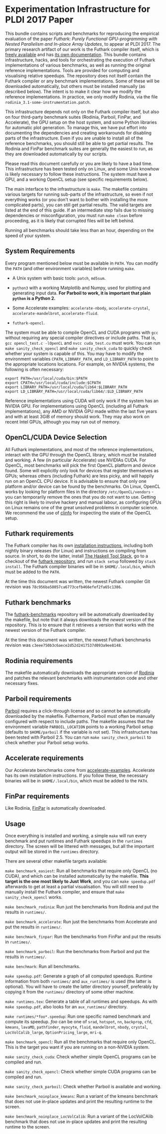 Experimentation Infrastructure for PLDI 2017 Paper
==

This bundle contains scripts and benchmarks for reproducing the
empirical evaluation of the paper *Futhark: Purely Functional
GPU-programming with Nested Parallelism and In-place Array Updates*,
to appear at PLDI 2017.  The primary research artifact of our work is
the Futhark compiler itself, which is [freely
available](https://github.com/HIPERFIT/futhark) and has [its own
documentation](https://futhark.readthedocs.io/en/latest/).  This
bundle contains infrastructure, hacks, and tools for orchestrating the
execution of Futhark implementations of various benchmarks, as well as
running the original reference implementations.  Tools are provided
for computing and visualising relative speedups.  The repository does
not itself contain the Futhark compiler or any benchmark
implementations.  Some of these will be downloaded automatically, but
others must be installed manually (as described below).  The intent is
to make it clear how we modify the reference implementations.  In
practice, we only modify Rodinia, via the file
`rodinia_3.1-some-instrumentation.patch`.

This infrastructure depends not only on the Futhark compiler itself,
but also on four third-party benchmark suites (Rodinia, Parboil,
FinPar, and Accelerate), the GPU setup on the host system, and some
Python libraries for automatic plot generation.  To manage this, we
have put effort into documenting the dependencies and creating
workarounds for disabling parts of the infrastructure.  Even if you
are unable to install all of the reference benchmarks, you should
still be able to get partial results.  The Rodinia and FinPar
benchmark suites are generally the easiest to run, as they are
downloaded automatically by our scripts.

Please read this document carefully or you are likely to have a bad
time.  This infrastructure has been tested only on Linux, and some
Unix knowhow is likely necessary to follow these instructions.  The
system must have a GPU, and a working OpenCL setup (see specific
requirements below).

The main interface to the infrastructure is `make`.  The makefile
contains various targets for running sub-parts of the infrastructure,
so even if not everything works (or you don't want to bother with
installing the more complicated parts), you can still get partial
results.  The valid targets are listed at the end of this guide.  If
an intermediate step fails due to missing dependencies or
misconfiguration, you must run `make clean` before proceeding, as it
is likely that corrupted files will be left behind.

Running all benchmarks should take less than an hour, depending on the
speed of your system.

System Requirements
-------------------

Every program mentioned below must be available in `PATH`.  You can
modify the `PATH` (and other environment variables) before running
`make`.

 * A Unix system with basic tools: `patch`, `md5sum`.

 * `python3` with a working Matplotlib and Numpy, used for plotting
    and generating input data.  **For Parboil to work, it is important
    that plain `python` is a Python 2.**

 * Some Accelerate examples: `accelerate-nbody`,
   `accelerate-crystal`, `accelerate-mandelbrot`, `accelerate-fluid`.

 * `futhark-opencl`.

The system must be able to compile OpenCL and CUDA programs with `gcc`
without requiring any special compiler directives or include paths.
That is, `gcc opencl_test.c -lOpenCL` and `nvcc cuda_test.cu` must
work.  You can run `make sanity_check_opencl` and `make
sanity_check_cuda` to quickly check whether your system is capable of
this.  You may have to modify the environment variables `CPATH`,
`LIBRARY_PATH`, and `LD_LIBRARY_PATH` to point to the appropriate
locations locations.  For example, on NVIDIA systems, the following is
often necessary:

    export PATH=/usr/local/cuda/bin:$PATH
    export CPATH=/usr/local/cuda/include:$CPATH
    export LIBRARY_PATH=/usr/local/cuda/lib64:$LIBRARY_PATH
    export LD_LIBRARY_PATH=/usr/local/cuda/lib64/:$LD_LIBRARY_PATH

Reference implementations using CUDA will only work if the system has
an NVIDIA GPU.  For implementations using OpenCL (including all
Futhark implementations), any AMD or NVIDIA GPU made within the last
five years and with at least 3GiB of memory should work.  They may
also work on recent Intel GPUs, although you may run out of memory.

OpenCL/CUDA Device Selection
----------------------------

All Futhark implementations, and most of the reference
implementations, interact with the GPU through the OpenCL library,
which must be installed and working.  A few (in particular Accelerate)
use NVIDIAs CUDA.  For OpenCL, most benchmarks will pick the first
OpenCL platform and device found.  Some will explicitly only look for
devices that register themselves as GPUs; whereas others (including
Futhark) are less picky, and will happily run on an OpenCL CPU device.
It is advisable to ensure that only one platform and/or device can be
found by the benchmarks.  On Linux, OpenCL works by looking for
platform files in the directory `/etc/OpenCL/vendors` - you can
temporarily remove the ones that you do not want to use.  Getting this
right is likely to involve hackery and manual labour, as configuring
GPUs on Linux remains one of the great unsolved problems in computer
science.  We recommend the use of [clinfo][] for inspecting the state
of the OpenCL setup.

[clinfo]: https://github.com/Oblomov/clinfo

Futhark requirements
--------------------

The Futhark compiler has its own [installation instructions][],
including both nightly binary releases (for Linux) and instructions on
compiling from source.  In short, to do the latter, install [The
Haskell Tool Stack][], go to a checkout of the [futhark repository][],
and run `stack setup` followed by `stack install`.  The Futhark
compiler binaries will be in `$HOME/.local/bin`, which must be added
to the `PATH`.

At the time this document was written, the newest Futhark compiler Git
revision was `78c956ba58057ca6773cefb466efef2fa65c1386`.

[installation instructions]: https://futhark.readthedocs.io/en/latest/installation.html
[The Haskell Tool Stack]: https://docs.haskellstack.org/en/stable/README/
[futhark repository]: https://github.com/HIPERFIT/futhark

Futhark benchmarks
------------------

The [futhark-benchmarks][] repository will be automatically downloaded
by the makefile, but note that it always downloads the *newest*
version of the repository.  This is to ensure that it retrieves a
version that works with the newest version of the Futhark compiler.

At the time this document was written, the newest Futhark benchmarks
revision was `c3eee750b3c6aece2d52d2417537d093a9ee8148`.

[futhark-benchmarks]: https://github.com/HIPERFIT/futhark-benchmarks

Rodinia requirements
--------------------

The makefile automatically downloads the appropriate version of
[Rodinia][] and patches the relevant benchmarks with instrumentation
code and other necessary fixes.

[Rodinia]: http://lava.cs.virginia.edu/Rodinia/download_links.htm

Parboil requirements
--------------------

[Parboil][] requires a click-through license and so cannot be
automatically downloaded by the makefile.  Futhermore, Parboil must
often be manually configured with respect to include paths.  The
makefile assumes that the environment variable `PARBOIL_LOCATION`
points to a working Parboil setup (defaults to `$HOME/parboil` if the
variable is not set).  This infrastructure has been tested with
Parboil 2.5.  You can run `make sanity_check_parboil` to check whether
your Parboil setup works.

[Parboil]: http://impact.crhc.illinois.edu/parboil/parboil.aspx

Accelerate requirements
-----------------------

Our Accelerate benchmarks come from [accelerate-examples][].
Accelerate has its own installation instructions.  If you follow
these, the necessary binaries will be in `$HOME/.local/bin`, which
must be added to the `PATH`.

[accelerate-examples]: https://github.com/AccelerateHS/accelerate-examples/

FinPar requirements
-------------------

Like Rodinia, [FinPar][] is automatically downloaded.

[FinPar]: https://github.com/HIPERFIT/finpar

Usage
-----

Once everything is installed and working, a simple `make` will run
every benchmark and put runtimes and Futhark speedups in the
`runtimes` directory.  The screen will be littered with messages, but
all the important output will be stored in the `runtimes` directory.

There are several other makefile targets available:

  `make benchmark_easiest`: Run all benchmarks that require only
  OpenCL (no CUDA), and which can be installed automatically by the
  makefile.  **This target is the one most likely to Just Work**, and
  you can `make speedup.pdf` afterwards to get at least a partial
  visualisation.  You will still need to manually install the Futhark
  compiler, and ensure that `make sanity_check_opencl` works.

  `make benchmark_rodinia`: Run just the benchmarks from Rodinia and
  put the results in `runtimes/`.

  `make benchmark_accelerate`: Run just the benchmarks from Accelerate
  and put the results in `runtimes/`.

  `make benchmark_finpar`: Run the benchmarks from FinPar and put the results in `runtimes/`.

  `make benchmark_parboil`: Run the benchmarks from Parboil and put the results in `runtimes/`.

  `make benchmark`: Run all benchmarks.

  `make speedup.pdf`: Generate a graph of all computed speedups.
  Runtime information from both `runtimes/` and `aux_runtimes/` is
  used (the latter is optional).  You will have to create the latter
  directory yourself, preferably by copying it from the `runtimes/`
  directory of some other machine.

  `make runtimes.tex`: Generate a table of all runtimes and speedups.
  As with `make speedup.pdf`, also looks for an `aux_runtimes/`
  directory.

  `make runtimes/*foo*.speedup`: Run one specific named benchmark and
  compute its speedup.  *foo* can be one of `srad`, `hotspot`, `nn`,
  `backprop`, `cfd`, `kmeans`, `lavaMD`, `pathfinder`, `myocyte`,
  `fluid`, `mandelbrot`, `nbody`, `crystal`, `LocVolCalib_large`,
  `OptionPricing_large`, `mri-q`.

  `make benchmark_opencl`: Run all the benchmarks that require only
  OpenCL.  This is the target you want if you are running on a
  non-NVIDIA system.

  `make sanity_check_cuda`: Check whether simple OpenCL programs can
  be compiled and run.

  `make sanity_check_opencl`: Check whether simple CUDA programs can
  be compiled and run.

  `make sanity_check_parboil`: Check whether Parboil is available and
  working.

  `make benchmark_noinplace_kmeans`: Run a variant of the kmeans
  benchmark that does not use in-place updates and print the resulting
  runtime to the screen.

  `make benchmark_noinplace_LocVolCalib`: Run a variant of the
  LocVolCAlib benchmark that does not use in-place updates and print
  the resulting runtime to the screen.
